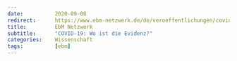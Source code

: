 ```yaml
---
date:          2020-09-08
redirect:      https://www.ebm-netzwerk.de/de/veroeffentlichungen/covid-19
title:         EbM Netzwerk
subtitle:      "COVID-19: Wo ist die Evidenz?"
categories:    Wissenschaft
tags:          [ebm]
---
```

